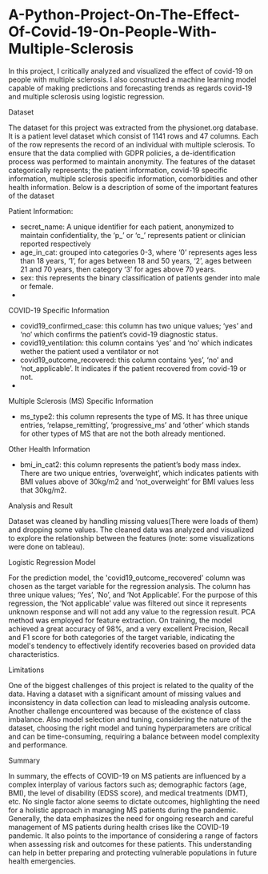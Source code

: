 # A-Python-Project-On-The-Effect-Of-Covid-19-On-People-With-Multiple-Sclerosis
In this project, I critically analyzed and visualized the effect of covid-19 on people with multiple sclerosis. I also constructed a machine learning model capable of making predictions and forecasting trends as regards covid-19 and multiple sclerosis using logistic regression.

Dataset

The dataset for this project was extracted from the physionet.org database. It is a patient level dataset which consist of 1141 rows and 47 columns. Each of the row
represents the record of an individual with multiple sclerosis. To ensure that the data complied with GDPR policies, a de-identification process was performed to maintain
anonymity. The features of the dataset categorically represents; the patient information, covid-19 specific information, multiple sclerosis specific information, comorbidities and other health information. Below is a description of some of the important features of the dataset

Patient Information:
- secret_name: A unique identifier for each patient, anonymized to maintain confidentiality, the ‘p_’ or ‘c_’ represents patient or clinician reported respectively
- age_in_cat: grouped into categories 0-3, where ‘0’ represents ages less than 18 years, ‘1’, for ages between 18 and 50 years, ‘2’, ages between 21 and 70 years, then
category ‘3’ for ages above 70 years.
- sex: this represents the binary classification of patients gender into male or female.
- 
COVID-19 Specific Information
- covid19_confirmed_case: this column has two unique values; ‘yes’ and ‘no’ which confirms the patient’s covid-19 diagnostic status.
- covid19_ventilation: this column contains ‘yes’ and ‘no’ which indicates wether the patient used a ventilator or not
- covid19_outcome_recovered: this column contains ‘yes’, ‘no’ and ‘not_applicable’. It indicates if the patient recovered from covid-19 or not.
- 
Multiple Sclerosis (MS) Specific Information
- ms_type2: this column represents the type of MS. It has three unique entries, ‘relapse_remitting’, ‘progressive_ms’ and ‘other’ which stands for other types of MS
that are not the both already mentioned.

Other Health Information
- bmi_in_cat2: this column represents the patient’s body mass index. There are two unique entries, ‘overweight’, which indicates patients with BMI values above of
30kg/m2 and ‘not_overweight’ for BMI values less that 30kg/m2.

Analysis and Result

Dataset was cleaned by handling missing values(There were loads of them) and dropping some values. The cleaned data was analyzed and visualized to explore the relationship between the features (note: some visualizations were done on tableau).

Logistic Regression Model

For the prediction  model, the 'covid19_outcome_recovered' column was chosen as the target variable for the regression analysis. The column has three unique values; ‘Yes’, ‘No’, and ‘Not Applicable’. For the purpose of this regression, the ‘Not applicable’ value was filtered out since it
represents unknown response and will not add any value to the regression result. PCA method was employed for feature extraction. On training, the model achieved a great accuracy of 98%, and a very excellent Precision, Recall and F1 score for both categories of the target variable, indicating the model's tendency to effectively identify
recoveries based on  provided data characteristics.

Limitations

One of the biggest challenges of this project is related to the quality of the data. Having a dataset with a significant amount of missing values and inconsistency in data collection can lead to misleading analysis outcome. Another challenge encountered was because of the existence of class imbalance. Also model selection and tuning, considering the nature of the dataset, choosing the right model and tuning hyperparameters are critical and can be time-consuming, requiring a balance between model complexity and performance.

Summary

In summary, the effects of COVID-19 on MS patients are influenced by a complex interplay of various factors such as; demographic factors (age, BMI), the level of disability (EDSS score), and medical treatments (DMT), etc. No single factor alone seems to dictate outcomes, highlighting the need for a holistic approach in managing MS patients during the pandemic. Generally, the data emphasizes the need for ongoing research and careful management of MS patients during health crises like the COVID-19 pandemic. It also points to the importance of considering a range of factors when assessing risk and outcomes for these patients. This understanding can help in better preparing and protecting vulnerable populations in future health emergencies.
